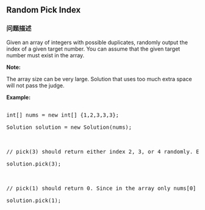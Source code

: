 ## Random Pick Index  
### 问题描述

Given an array of integers with possible duplicates, randomly output the index of a given target number. You can assume that the given target number must exist in the array.



**Note:**<br />
The array size can be very large. Solution that uses too much extra space will not pass the judge.


**Example:**
<pre>
int[] nums = new int[] {1,2,3,3,3};
Solution solution = new Solution(nums);

// pick(3) should return either index 2, 3, or 4 randomly. Each index should have equal probability of returning.
solution.pick(3);

// pick(1) should return 0. Since in the array only nums[0] is equal to 1.
solution.pick(1);
</pre>

